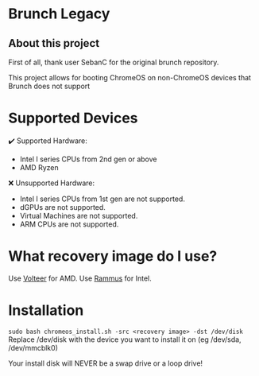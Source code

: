 
 # Brunch Legacy 

## About this project
First of all, thank user SebanC for the original brunch repository.

This project allows for booting ChromeOS on non-ChromeOS devices that Brunch does not support

# Supported Devices

✔️ Supported Hardware:

- Intel I series CPUs from 2nd gen or above
- AMD Ryzen

❌ Unsupported Hardware:

- Intel I series CPUs from 1st gen are not supported.
- dGPUs are not supported.
- Virtual Machines are not supported.
- ARM CPUs are not supported.


# What recovery image do I use?

Use [Volteer](https://cros.tech/device/volta/) for AMD.
Use [Rammus](https://cros.tech/device/shyvana/) for Intel.

# Installation
```sudo bash chromeos_install.sh -src <recovery image> -dst /dev/disk```
Replace /dev/disk with the device you want to install it on (eg /dev/sda, /dev/mmcblk0)

Your install disk will NEVER be a swap drive or a loop drive!
